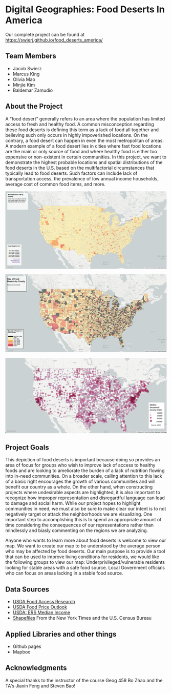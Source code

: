 # Digital Geographies: Food Deserts In America
Our complete project can be found at https://swierj.github.io/food_deserts_america/

## Team Members

- Jacob Swierz
- Marcus King
- Olivia Mao
- Minjie Kim
- Baldemar Zamudio

## About the Project

A “food desert” generally refers to an area where the population has limited access to fresh and healthy food. A common misconception regarding these food deserts is defining this term as a lack of food all together and believing such only occurs in highly impoverished locations. On the contrary, a food desert can happen in even the most metropolitan of areas. A modern example of a food desert lies in cities where fast food locations are the main or only source of food and where healthy food is either too expensive or non-existent in certain communities. In this project, we want to demonstrate the highest probable locations and spatial distributions of the food deserts in the U.S. based on the multifactorial circumstances that typically lead to food deserts. Such factors can include lack of transportation access, the prevalence of low annual income households, average cost of common food items, and more. 

![food deserts map](img/choro2.png)

![food deserts map](img/choro1.png)

![food deserts map](img/symbolsmap.png)

## Project Goals

This depiction of food deserts is important because doing so provides an area of focus for groups who wish to improve lack of access to healthy foods and are looking to ameliorate the burden of a lack of nutrition flowing into in-need communities. On a broader scale, calling attention to this lack of a basic right encourages the growth of various communities and will benefit our country as a whole. On the other hand, when constructing projects where undesirable aspects are highlighted, it is also important to recognize how improper representation and disregardful language can lead to damage and social harm. While our project hopes to highlight communities in need, we must also be sure to make clear our intent is to not negatively target or attack the neighborhoods we are visualizing. One important step to accomplishing this is to spend an appropriate amount of time considering the consequences of our representations rather than mindlessly and biasly commenting on the regions we are analyzing.

Anyone who wants to learn more about food deserts is welcome to view our map. We want to create our map to be understood by the average person who may be affected by food deserts. Our main purpose is to provide a tool that can be used to improve living conditions for residents, we would like the following groups to view our map:
Underprivileged/vulnerable residents looking for stable areas with a safe food source.
Local Government officials who can focus on areas lacking in a stable food source.
 
## Data Sources
 - [USDA Food Access Research](https://www.ers.usda.gov/data-products/food-access-research-atlas/download-the-data/)
 - [USDA Food Price Outlook](https://www.ers.usda.gov/data-products/food-price-outlook/)
 - [USDA: ERS Median Income](https://www.ers.usda.gov/data-products/county-level-data-sets/download-data/)
 - [Shapefiles](https://github.com/jakobzhao/geog458/tree/master/labs/lab03/assets) From the New York Times and the U.S. Census Bureau

## Applied Libraries and other things
- Github pages
- Mapbox

## Acknowledgments
A special thanks to the instructor of the course Geog 458 Bo Zhao and the TA's Jiaxin Feng and Steven Bao!
 
 


